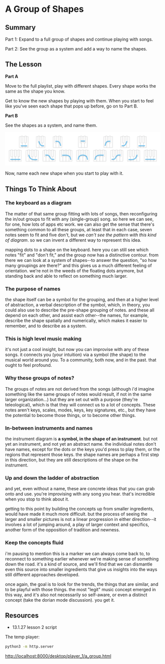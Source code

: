 # A Group of Shapes

## Summary

Part 1: Expand to a full group of shapes and continue playing with songs.

Part 2: See the group as a system and add a way to name the shapes.

## The Lesson

**Part A**

Move to the full playlist, play with different shapes. Every shape works the same as the shape you know.

Get to know the new shapes by playing with them. When you start to feel like you've seen each shape that pops up before, go on to Part B.

**Part B**

See the shapes as a system, and name them.

![group of shapes](/media/15.3.6_ultralite.png)

Now, name each new shape when you start to play with it.


## Things To Think About

### The keyboard as a diagram
The matter of that same group fitting with lots of songs, then reconfiguring the in/out groups to fit with any (single-group) song. so here we can see, for one, how lots of apps etc work. we can also get the sense that there's something common to all these groups, at least that in each case, seven notes seem to fit and five don't, but we *can't see the pattern with this kind of diagram*. so we can invent a different way to represent this idea.

mapping dots to a shape on the keyboard. here you can still see which notes "fit" and "don't fit," and the group now has a distinctive contour. from there we can look at a system of shapes--to answer the question, "so how many groupings are there?" and this gives us a much different feeling of orientation. we're not in the weeds of the floating dots anymore, but standing back and able to reflect on something much larger.

### The purpose of names
the shape itself can be a symbol for the grouping, and then at a higher level of abstraction, a verbal description of the symbol, which, in theory, you could also use to describe the pre-shape grouping of notes. and these all depend on each other, and assist each other--the names, for example, describe the shape spatially and numerically, which makes it easier to remember, and to describe as a system.

### This is high level music making
it's not just a cool insight, but now you can improvise with any of these songs. it connects you (your intuition) via a symbol (the shape) to the musical world around you. To a community, both now, and in the past. that ought to feel profound.

### Why these groups of notes?

The groups of notes are not derived from the songs (although i'd imagine something like the same groups of notes would result, if not in the same larger organization...) but they are set out with a purpose (they're teleological), which is that they will connect us to a lot of concepts. These notes aren't keys, scales, modes, keys, key signatures, etc., but they have the potential to become those things, or to become other things.

### In-between instruments and names

the instrument diagram is **a symbol, in the shape of an instrument**. but not yet an instrument, and not yet an abstract name. the individual notes don't have names, except for the dots or the keys you'd press to play them, or the regions that represent those keys. the shape names are perhaps a first step in this direction, but they are still descriptions of the shape on the instrument.

### Up and down the ladder of abstraction

and yet, even without a name, these are concrete ideas that you can grab onto and use. you're improvising with any song you hear. that's incredible when you stop to think about it.

getting to this point by building the concepts up from smaller ingredients, would have made it much more difficult. but the process of seeing the larger and smaller pictures is not a linear progression in either direction--it involves a lot of jumping around, a play of larger context and specifics, another form of the opposition of tradition and newness.

### Keep the concepts fluid

i'm pausing to mention this is a marker we can always come back to, to reconnect to something earlier whenever we're making sense of something down the road. it's a kind of source, and we'll find that we can dismantle even this source into smaller ingredients that give us insights into the ways still different approaches developed.  

once again, the goal is to look for the trends, the things that are similar, and to be playful with those things. the most "legit" music concept emerged in this way, and it's also not necessarily so self-aware, or even a distinct concept (take the dorian mode discussion). you get it.


## Resources

- 13.1.27 lesson 2 script

The temp player:
```bash
python3 -m http.server
```
[http://localhost:8000/desktop/player_1/a_group.html](http://localhost:8000/david_local/development_local/Method-Sketch/media/temp_player/a_group.html)
